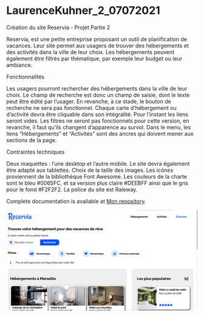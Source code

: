 # LaurenceKuhner_2_07072021
Création du site Reservia - Projet Partie 2

Reservia, est une petite entreprise proposant un outil de planification de vacances.
Leur site permet aux usagers de trouver des hébergements et des activités dans la ville de leur choix.
Les hébergements peuvent également être filtrés par thématique, par exemple leur budget ou leur ambiance.

Fonctionnalités

Les usagers pourront rechercher des hébergements dans la ville de leur choix. Le champ de recherche est donc un champ de saisie, dont le texte peut être édité par l’usager. En revanche, à ce stade, le bouton de recherche ne sera pas fonctionnel.
Chaque carte d’hébergement ou d’activité devra être cliquable dans son intégralité. Pour l’instant les liens seront vides.
Les filtres ne seront pas fonctionnels pour cette version, en revanche, il faut qu’ils changent d’apparence au survol.
Dans le menu, les liens “Hébergements” et “Activités” sont des ancres qui doivent mener aux sections de la page.


Contraintes techniques

Deux maquettes : l’une desktop et l’autre mobile. Le site devra également être adapté aux tablettes.
Choix de la taille des images.
Les icônes proviennent de la bibliothèque Font Awesome. Les couleurs de la charte sont le bleu #0065FC, et sa version plus claire #DEEBFF ainsi que le gris pour le fond #F2F2F2.
La police du site est Raleway.

Complete documentation is available at [Mon repository](https://github.com/LaurenceKR/LaurenceKuhner_2_07072021).

![Image](https://github.com/hello-challenger/markdown/blob/main/image_web/Laurence_P2_reservia.png)


